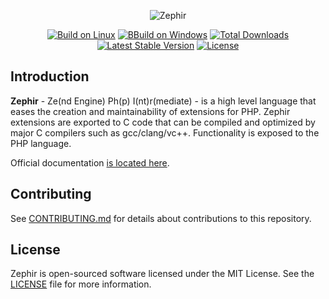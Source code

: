 <p align="center"><img src="https://zephir-lang.com/images/banner-232x80.png" alt="Zephir"/></p>

<p align="center">
<a href="https://travis-ci.org/phalcon/zephir"><img src="https://travis-ci.org/phalcon/zephir.svg" alt="Build on Linux"></a>
<a href="https://ci.appveyor.com/project/sergeyklay/zephir"><img src="https://ci.appveyor.com/api/projects/status/cxa1810md7v6n095?svg=true" alt="BBuild on Windows"></a>
<a href="https://packagist.org/packages/phalcon/zephir"><img src="https://poser.pugx.org/phalcon/zephir/d/total.svg" alt="Total Downloads"></a>
<a href="https://packagist.org/packages/phalcon/zephir"><img src="https://poser.pugx.org/phalcon/zephir/v/stable.svg" alt="Latest Stable Version"></a>
<a href="https://packagist.org/packages/phalcon/zephir"><img src="https://poser.pugx.org/phalcon/zephir/license.svg" alt="License"></a>
</p>

## Introduction

**Zephir** - Ze(nd Engine) Ph(p) I(nt)r(mediate) - is a high level language that eases the creation and maintainability
of extensions for PHP. Zephir extensions are exported to C code that can be compiled and optimized by major C compilers
such as gcc/clang/vc++. Functionality is exposed to the PHP language.

Official documentation [is located here](https://docs.zephir-lang.com).

## Contributing

See [CONTRIBUTING.md](https://github.com/phalcon/zephir/blob/master/CONTRIBUTING.md) for details about contributions to this repository.

## License

Zephir is open-sourced software licensed under the MIT License.
See the [LICENSE](https://github.com/phalcon/zephir/blob/master/LICENSE) file for more information.
